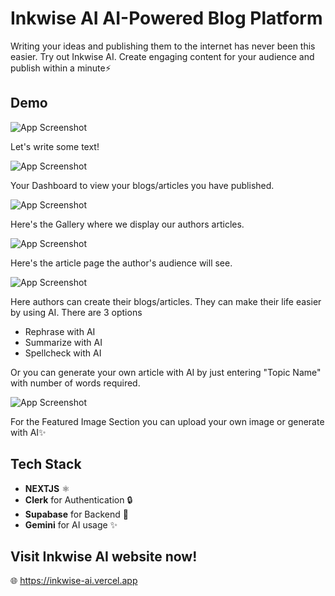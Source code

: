 
# Inkwise AI AI-Powered Blog Platform


Writing your ideas and publishing them to the internet has never been this easier. Try out Inkwise AI. Create engaging content for your audience and publish within a minute⚡


## Demo

![App Screenshot](https://iili.io/35He5OB.png)

Let's write some text! 


![App Screenshot](https://iili.io/35HgfOx.png)

Your Dashboard to view your blogs/articles you have published.



![App Screenshot](https://iili.io/35H4vHu.png)

Here's the Gallery where we display our authors articles.


![App Screenshot](https://iili.io/35Hs1ql.png)

Here's the article page the author's audience will see.

![App Screenshot](https://iili.io/35Ht3CJ.png)


Here authors can create their blogs/articles. They can make their life easier by using AI. There are 3 options

- Rephrase with AI
- Summarize with AI
- Spellcheck with AI

Or you can generate your own article with AI by just entering "Topic Name" with number of words required.

![App Screenshot](https://iili.io/35JZ9Gj.png)

For the Featured Image Section you can upload your own image or generate with AI✨



## Tech Stack

- **NEXTJS** ⚛️
- **Clerk** for Authentication 🔒
- **Supabase** for Backend 💾
- **Gemini** for AI usage ✨

## Visit Inkwise AI website now!

🌐 https://inkwise-ai.vercel.app

